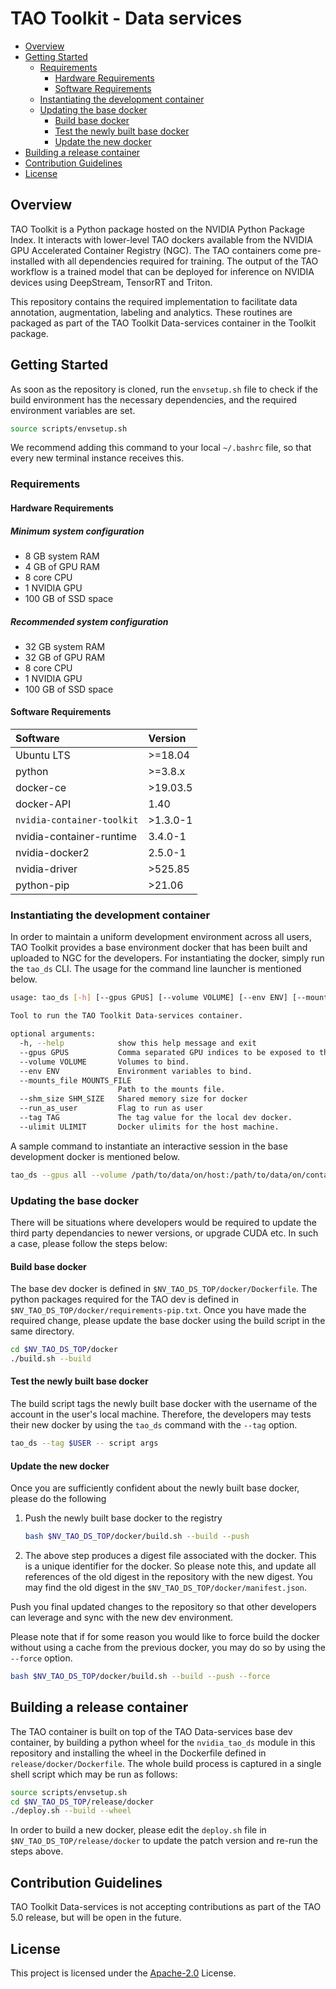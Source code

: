 # TAO Toolkit - Data services

<!-- vscode-markdown-toc -->
* [Overview](#Overview)
* [Getting Started](#GettingStarted)
	* [Requirements](#Requirements)
		* [Hardware Requirements](#HardwareRequirements)
		* [Software Requirements](#SoftwareRequirements)
	* [Instantiating the development container](#Instantiatingthedevelopmentcontainer)
	* [Updating the base docker](#Updatingthebasedocker)
		* [Build base docker](#Buildbasedocker)
		* [Test the newly built base docker](#Testthenewlybuiltbasedocker)
		* [Update the new docker](#Updatethenewdocker)
* [Building a release container](#Buildingareleasecontainer)
* [Contribution Guidelines](#ContributionGuidelines)
* [License](#License)

<!-- vscode-markdown-toc-config
	numbering=false
	autoSave=true
	/vscode-markdown-toc-config -->
<!-- /vscode-markdown-toc -->

## <a name='Overview'></a>Overview

TAO Toolkit is a Python package hosted on the NVIDIA Python Package Index. It interacts with lower-level TAO dockers available from the NVIDIA GPU Accelerated Container Registry (NGC). The TAO containers come pre-installed with all dependencies required for training. The output of the TAO workflow is a trained model that can be deployed for inference on NVIDIA devices using DeepStream, TensorRT and Triton.

This repository contains the required implementation to facilitate data annotation, augmentation, labeling and analytics. These routines are packaged as part of the TAO Toolkit Data-services container in the Toolkit package.

## <a name='GettingStarted'></a>Getting Started

As soon as the repository is cloned, run the `envsetup.sh` file to check
if the build environment has the necessary dependencies, and the required
environment variables are set.

```sh
source scripts/envsetup.sh
```

We recommend adding this command to your local `~/.bashrc` file, so that every new terminal instance receives this.

### <a name='Requirements'></a>Requirements

#### <a name='HardwareRequirements'></a>Hardware Requirements

##### Minimum system configuration

* 8 GB system RAM
* 4 GB of GPU RAM
* 8 core CPU
* 1 NVIDIA GPU
* 100 GB of SSD space

##### Recommended system configuration

* 32 GB system RAM
* 32 GB of GPU RAM
* 8 core CPU
* 1 NVIDIA GPU
* 100 GB of SSD space

#### <a name='SoftwareRequirements'></a>Software Requirements

| **Software**                     | **Version** |
| :--- | :--- |
| Ubuntu LTS                       | >=18.04     |
| python                           | >=3.8.x     |
| docker-ce                        | >19.03.5    |
| docker-API                       | 1.40        |
| `nvidia-container-toolkit`       | >1.3.0-1    |
| nvidia-container-runtime         | 3.4.0-1     |
| nvidia-docker2                   | 2.5.0-1     |
| nvidia-driver                    | >525.85     |
| python-pip                       | >21.06      |

### <a name='Instantiatingthedevelopmentcontainer'></a>Instantiating the development container

In order to maintain a uniform development environment across all users, TAO Toolkit provides a base environment docker that has been built and uploaded to NGC for the developers. For instantiating the docker, simply run the `tao_ds` CLI. The usage for the command line launcher is mentioned below.

```sh
usage: tao_ds [-h] [--gpus GPUS] [--volume VOLUME] [--env ENV] [--mounts_file MOUNTS_FILE] [--shm_size SHM_SIZE] [--run_as_user] [--tag TAG] [--ulimit ULIMIT]

Tool to run the TAO Toolkit Data-services container.

optional arguments:
  -h, --help            show this help message and exit
  --gpus GPUS           Comma separated GPU indices to be exposed to the docker.
  --volume VOLUME       Volumes to bind.
  --env ENV             Environment variables to bind.
  --mounts_file MOUNTS_FILE
                        Path to the mounts file.
  --shm_size SHM_SIZE   Shared memory size for docker
  --run_as_user         Flag to run as user
  --tag TAG             The tag value for the local dev docker.
  --ulimit ULIMIT       Docker ulimits for the host machine.

```

A sample command to instantiate an interactive session in the base development docker is mentioned below.

```sh
tao_ds --gpus all --volume /path/to/data/on/host:/path/to/data/on/container --volume /path/to/results/on/host:/path/to/results/in/container
```

### <a name='Updatingthebasedocker'></a>Updating the base docker

There will be situations where developers would be required to update the third party dependancies to newer versions, or upgrade CUDA etc. In such a case, please follow the steps below:

#### <a name='Buildbasedocker'></a>Build base docker

The base dev docker is defined in `$NV_TAO_DS_TOP/docker/Dockerfile`. The python packages required for the TAO dev is defined in `$NV_TAO_DS_TOP/docker/requirements-pip.txt`. Once you have made the required change, please update the base docker using the build script in the same directory.

```sh
cd $NV_TAO_DS_TOP/docker
./build.sh --build
```

#### <a name='Testthenewlybuiltbasedocker'></a>Test the newly built base docker

The build script tags the newly built base docker with the username of the account in the user's local machine. Therefore, the developers may tests their new docker by using the `tao_ds` command with the `--tag` option.

```sh
tao_ds --tag $USER -- script args
```

#### <a name='Updatethenewdocker'></a>Update the new docker

Once you are sufficiently confident about the newly built base docker, please do the following

1. Push the newly built base docker to the registry

    ```sh
    bash $NV_TAO_DS_TOP/docker/build.sh --build --push
    ```

2. The above step produces a digest file associated with the docker. This is a unique identifier for the docker. So please note this, and update all references of the old digest in the repository with the new digest. You may find the old digest in the `$NV_TAO_DS_TOP/docker/manifest.json`.

Push you final updated changes to the repository so that other developers can leverage and sync with the new dev environment.

Please note that if for some reason you would like to force build the docker without using a cache from the previous docker, you may do so by using the `--force` option.

```sh
bash $NV_TAO_DS_TOP/docker/build.sh --build --push --force
```

## <a name='Buildingareleasecontainer'></a>Building a release container

The TAO container is built on top of the TAO Data-services base dev container, by building a python wheel for the `nvidia_tao_ds` module in this repository and installing the wheel in the Dockerfile defined in `release/docker/Dockerfile`. The whole build process is captured in a single shell script which may be run as follows:

```sh
source scripts/envsetup.sh
cd $NV_TAO_DS_TOP/release/docker
./deploy.sh --build --wheel
```

In order to build a new docker, please edit the `deploy.sh` file in `$NV_TAO_DS_TOP/release/docker` to update the patch version and re-run the steps above.

## <a name='ContributionGuidelines'></a>Contribution Guidelines
TAO Toolkit Data-services is not accepting contributions as part of the TAO 5.0 release, but will be open in the future.

## <a name='License'></a>License
This project is licensed under the [Apache-2.0](./LICENSE) License.